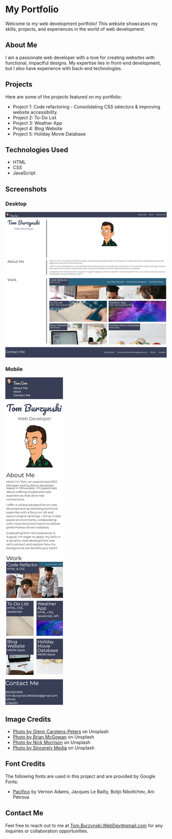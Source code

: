 # My Portfolio

Welcome to my web development portfolio! This website showcases my skills, projects, and experiences in the world of web development.

## About Me

I am a passionate web developer with a love for creating websites with functional, impactful designs. My expertise lies in front-end development, but I also have experience with back-end technologies.

## Projects

Here are some of the projects featured on my portfolio:

- Project 1: Code refactoring - Consolidating CSS selectors & improving website accessibility.
- Project 2: To-Do List
- Project 3: Weather App
- Project 4: Blog Website
- Project 5: Holiday Movie Database

## Technologies Used

- HTML
- CSS
- JavaScript

## Screenshots

### Desktop

![Tom Burzynski dev portfolio screenshot - desktop](assets/images/screenshots/portfolio-desktop.png "Desktop")

### Mobile

![Tom Burzynski dev portfolio screenshot - mobile](assets/images/screenshots/portfolio-mobile.png "Mobile")

## Image Credits

- [Photo by Glenn Carstens-Peters](https://unsplash.com/photos/person-writing-bucket-list-on-book-RLw-UC03Gwc) on Unsplash
- [Photo by Brian McGowan](https://unsplash.com/photos/blue-pink-and-yellow-abstract-painting-7kU-BMYARQs) on Unsplash
- [Photo by Nick Morrison](https://unsplash.com/photos/macbook-pro-near-white-open-book-FHnnjk1Yj7Y) on Unsplash
- [Photo by Sincerely Media](https://unsplash.com/photos/assorted-color-baubles-on-white-surface-EuZuJrYJbmg) on Unsplash

## Font Credits

The following fonts are used in this project and are provided by Google Fonts:

- [Pacifico](https://fonts.google.com/specimen/Pacifico) by Vernon Adams, Jacques Le Bailly, Botjo Nikoltchev, Ani Petrova

## Contact Me

Feel free to reach out to me at [Tom.Burzynski.WebDev@gmail.com](mailto:Tom.Burzynski.WebDev@gmail.com) for any inquiries or collaboration opportunities.
